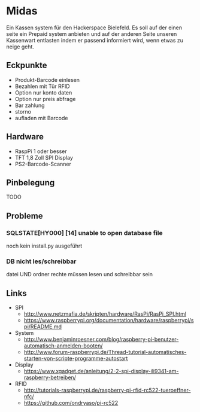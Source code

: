 # Midas
Ein Kassen system für den Hackerspace Bielefeld. Es soll auf der einen seite ein Prepaid system anbieten und auf der anderen Seite unseren Kassenwart entlasten indem er passend informiert wird, wenn etwas zu neige geht.

## Eckpunkte
* Produkt-Barcode einlesen
* Bezahlen mit Tür RFID
* Option nur konto daten
* Option nur preis abfrage
* Bar zahlung
* storno
* aufladen mit Barcode

## Hardware
* RaspPi 1 oder besser
* TFT 1,8 Zoll SPI Display
* PS2-Barcode-Scanner

## Pinbelegung
TODO
## Probleme
### SQLSTATE[HY000] [14] unable to open database file
noch kein install.py ausgeführt

### DB nicht les/schreibbar
datei UND ordner rechte müssen lesen und schreibbar sein

## Links
* SPI
  * http://www.netzmafia.de/skripten/hardware/RasPi/RasPi_SPI.html
  * https://www.raspberrypi.org/documentation/hardware/raspberrypi/spi/README.md
* System
  * http://www.benjaminroesner.com/blog/raspberry-pi-benutzer-automatisch-anmelden-booten/
  * http://www.forum-raspberrypi.de/Thread-tutorial-automatisches-starten-von-scripte-programme-autostart
* Display
  * https://www.xgadget.de/anleitung/2-2-spi-display-ili9341-am-raspberry-betreiben/
* RFID
  * http://tutorials-raspberrypi.de/raspberry-pi-rfid-rc522-tueroeffner-nfc/
  * https://github.com/ondryaso/pi-rc522
